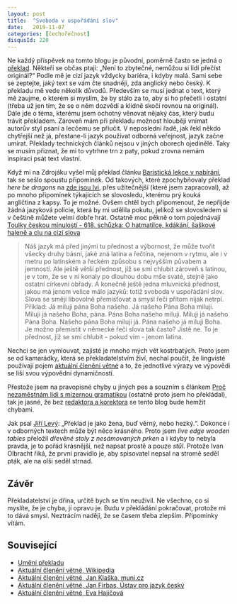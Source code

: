 ```yaml
---
layout: post
title:  "Svoboda v uspořádání slov"
date:   2019-11-07
categories: [čechořečnost]
disqusId: 220
---
```


Ne každý příspěvek na tomto blogu je původní, poměrně často se jedná o [překlad](https://blog.zvestov.cz/tag/p%C5%99eklad/). Někteří se občas ptají: „Není to zbytečné, nemůžou si lidí přečíst originál?“ Podle mě je cizí jazyk vždycky bariéra, i kdyby malá. Sami sebe se zeptejte, jaký text se vám čte snadněji, zda anglický nebo český. K překladu mě vede několik důvodů. Především se musí jednat o text, který mě zaujme, o kterém si myslím, že by stálo za to, aby si ho přečetli i ostatní (třeba už jen tím, že se o něm dozvědí a klidně skočí rovnou na originál). Dále jde o téma, kterému jsem ochotný věnovat nějaký čas, který budu trávit překladem. Zároveň mám při překladu možnost hlouběji vnímat autorův styl psaní a lecčemu se přiučit. V neposlední řadě, jak řekl někdo chytřejší než já, přestane-li jazyk používat odborná veřejnost, jazyk začne umírat. Překlady technických článků nejsou v jiných oborech ojedinělé. Taky se musím přiznat, že mi to vytrhne trn z paty, pokud zrovna nemám inspiraci psát text vlastní.

<!--more-->

Když mi na Zdrojáku vyšel můj překlad článku [Baristická lekce v nabírání](https://blog.zvestov.cz/software%20development/2019/05/29/baristick%C3%A1-lekce-v-nabirani.html), tak se sešlo spoustu připomínek. Od takových, které zpochybňovaly překlad _here be dragons_ na [zde jsou lvi](https://cs.wikipedia.org/wiki/Terra_incognita), přes užitečnější (které jsem zapracoval), až po mnoho připomínek týkajících se slovosledu, kterému prý kouká angličtina z kapsy. To je možné. Ovšem chtěl bych připomenout, že nepřijde žádná jazyková policie, která by mi udělila pokutu, jelikož se slovosledem si v češtině můžete velmi dobře hrát. Ostatně moc pěkně o tom pojednávají [Toulky českou minulostí - 618. schůzka: O hatmatilce, kdákání, šaškové haleně a clu na cizí slova](https://dvojka.rozhlas.cz/618-schuzka-o-hatmatilce-kdakani-saskove-halene-a-clu-na-cizi-slova-7942987)

> Náš jazyk má před jinými tu přednost a výbornost, že může tvořit všecky druhy básní, jaké zná latina a řečtina, nejenom v rytmu, ale i v metru po latinském a řeckém způsobu s nejvyšším půvabem a jemností. Ale ještě větší přednost, jíž se smí chlubit zároveň s latinou, je v tom, že se v ní konaly po dlouhou dobu mše svaté, stejně jako ostatní církevní obřady. A konečně ještě jedna mluvnická přednost, jakou má jenom velice málo jazyků: totiž svoboda v uspořádání slov. Slova se smějí libovolně přemisťovat a smysl řeči přitom nijak netrpí. Příklad: Já miluji pána Boha našeho. Já našeho Pána Boha miluji. Miluji já našeho Boha, pána. Pána Boha našeho miluji. Miluji já našeho Pána Boha. Našeho pána Boha miluji já. Pána našeho já miluji Boha. Je možno přemístit v německé řeči slova tak často? Jistě ne. To je přednost, jíž se smí chlubit - pokud vím - jenom latina.

Nechci se jen vymlouvat, zajisté je mnoho mých vět kostrbatých. Proto jsem se od kamarádky, která se překladatelstvím živí, nechal poučit, že lingvisté používají pojem [aktuální členění větné](https://cs.wikipedia.org/wiki/Aktu%C3%A1ln%C3%AD_v%C4%9Btn%C3%A9_%C4%8Dlen%C4%9Bn%C3%AD) a to, že jednotlivé výrazy ve výpovědi se liší svou výpovědní dynamičností.

Přestože jsem na pravopisné chyby u jiných pes a souzním s článkem [Proč nezaměstnám lidi s mizernou gramatikou](https://blog.zvestov.cz/software%20development/2019/08/20/proc-nezamestnam-lidi-s-mizernou-gramatikou.html) (ostatně proto jsem ho překládal), tak je jasné, že bez [redaktora a korektora](https://vydaniknihy.cz/redaktor-nebo-korektor/) se tento blog bude hemžit chybami.

Jak psal [Jiří Levý](https://www.goodreads.com/review/show/512066794?book_show_action=false): „Překlad je jako žena, buď věrný, nebo hezký.“. Dokonce i v odborných textech může být něco krásného. Proto jsem _live edge wooden tables_ přeložil _dřevěné stoly z nesámovaných prken_ a i kdyby to nebyla pravda, je to pořád krásnější, než napsat prostě a pouze _stůl_. Protože Ivan Olbracht říká, že první pravidlo je, aby spisovatel nepsal na stromě seděl pták, ale na olši seděl strnad.

## Závěr

Překladatelství je dřina, určitě bych se tím neuživil. Ne všechno, co si myslíte, že je chyba, jí opravu je. Budu v překládání pokračovat, protože mi to dává smysl. Neztrácím naději, že se časem třeba zlepším. Připomínky vítám.

## Související

- [Umění překladu](https://blog.zvestov.cz/%C4%8Decho%C5%99e%C4%8Dnost/2012/06/09/umeni-prekladu.html)
- [Aktuální členění větné, Wikipedia](https://cs.wikipedia.org/wiki/Aktu%C3%A1ln%C3%AD_v%C4%9Btn%C3%A9_%C4%8Dlen%C4%9Bn%C3%AD)
- [Aktuální členění větné, Jan Klaška, muni.cz](https://is.muni.cz/el/1421/podzim2012/CJA010/um/10_aktualni_cleneni_vetne_HA.pdf)
- [Aktuální členění větné, Jan Firbas, Ústav pro jazyk český](http://sas.ujc.cas.cz/archiv.php?lang=en&art=2851)
- [Aktuální členění větné, Eva Hajičová](https://www.czechency.org/slovnik/AKTU%C3%81LN%C3%8D%20%C4%8CLEN%C4%9AN%C3%8D%20V%C4%9ATN%C3%89)

